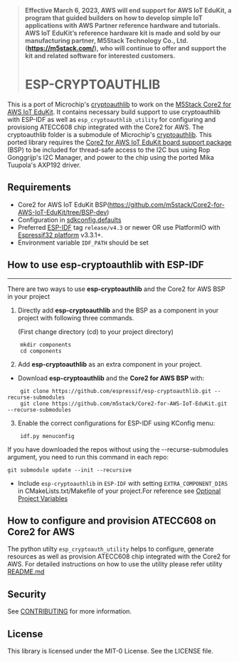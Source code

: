 > <b>Effective March 6, 2023, AWS will end support for AWS IoT EduKit, a program that guided builders on how to develop simple IoT applications with AWS Partner reference hardware and tutorials. AWS IoT EduKit’s reference hardware kit is made and sold by our manufacturing partner, M5Stack Technology Co., Ltd. (https://m5stack.com/), who will continue to offer and support the kit and related software for interested customers.</b>
> 
> # ESP-CRYPTOAUTHLIB

This is a port of Microchip's [cryptoauthlib](https://github.com/MicrochipTech/cryptoauthlib) to work on the [M5Stack Core2 for AWS IoT EduKit](https://aws.amazon.com/iot/edukit/#Get_started_with_AWS_IoT_EduKit). It contains necessary build support to use cryptoauthlib with ESP-IDF as well as `esp_cryptoauthlib_utility` for configuring and provisiong ATECC608 chip integrated with the Core2 for AWS. The cryptoauthlib folder is a submodule of Microchip's [cryptoauthlib](https://github.com/MicrochipTech/cryptoauthlib). This ported library requires the [Core2 for AWS IoT EduKit board support package](https://github.com/m5stack/Core2-for-AWS-IoT-EduKit/tree/BSP-dev) (BSP) to be included for thread-safe access to the I2C bus using Rop Gonggrijp's I2C Manager, and power to the chip using the ported Mika Tuupola's AXP192 driver.

## Requirements

* Core2 for AWS IoT EduKit BSP(https://github.com/m5stack/Core2-for-AWS-IoT-EduKit/tree/BSP-dev)
* Configuration in [sdkconfig.defaults](https://github.com/aws-iot-edukit/Project_Template-Core2_for_AWS/blob/main/sdkconfig.defaults)
* Preferred [ESP-IDF](https://github.com/espressif/esp-idf) tag `release/v4.3` or newer OR use PlatformIO with [Espressif32 platform](https://github.com/platformio/platform-espressif32/) v3.3.1+.
* Environment variable `IDF_PATH` should be set

## How to use esp-cryptoauthlib with ESP-IDF
---
There are two ways to use **esp-cryptoauthlib** and the Core2 for AWS BSP in your project

1) Directly add **esp-cryptoauthlib** and the BSP as a component in your project with following three commands.

    (First change directory (cd) to your project directory)
```
    mkdir components
    cd components
```
2) Add **esp-cryptoauthlib** as an extra component in your project.

* Download **esp-cryptoauthlib** and the **Core2 for AWS BSP** with:
```
    git clone https://github.com/espressif/esp-cryptoauthlib.git --recurse-submodules
    git clone https://github.com/m5stack/Core2-for-AWS-IoT-EduKit.git --recurse-submodules
```
3) Enable the correct configurations for ESP-IDF using KConfig menu:
```
    idf.py menuconfig
```


If you have downloaded the repos without using the --recurse-submodules argument, you need to run this command in each repo:
```
git submodule update --init --recursive
```

* Include  `esp-cryptoauthlib` in `ESP-IDF` with setting `EXTRA_COMPONENT_DIRS` in CMakeLists.txt/Makefile of your project.For reference see [Optional Project Variables](https://docs.espressif.com/projects/esp-idf/en/latest/esp32/api-guides/build-system.html#optional-project-variables)

## How to configure and provision ATECC608 on Core2 for AWS
The python utilty `esp_cryptoauth_utility` helps to configure, generate resources as well as provision ATECC608 chip integrated with the Core2 for AWS.
For detailed instructions on how to use the utility please refer utility [README.md](esp_cryptoauth_utility/README.md)

## Security

See [CONTRIBUTING](CONTRIBUTING.md#security-issue-notifications) for more information.

## License

This library is licensed under the MIT-0 License. See the LICENSE file.
